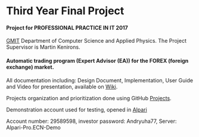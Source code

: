 # Third Year Final Project
#### Project for PROFESSIONAL PRACTICE IN IT 2017
[GMIT](http://www.gmit.ie) Department of Computer Science and Applied Physics.
The Project Supervisor is Martin Kenirons.

#### Automatic trading program (Expert Advisor (EA)) for the FOREX (foreign exchange) market.
All documentation including: Design Document, Implementation, User Guide and Video for presentation,
available on  [Wiki](https://github.com/andryuha77/Third_Year_Final_Project/wiki).

Projects organization and prioritization done using GitHub [Projects](https://github.com/andryuha77/Third_Year_Final_Project/projects/1).

Demonstration account used for testing, opened in [Alpari ](http://alpari.com/?partner_id=81675)

Account number: 29589598, investor password: Andryuha77, Server: Alpari-Pro.ECN-Demo

